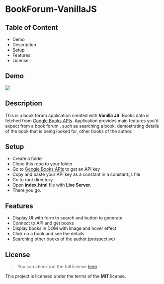 # BookForum-VanillaJS

## Table of Content
- Demo
- Description
- Setup
- Features
- License
## Demo
<img src='https://github.com/stphncrt/BookForum-VanillaJS/blob/main/public/images/BookApp1.gif' />

## Description
This is a book forum application created with **Vanilla JS**. Books data is fetched from [Google Books APIs](https://developers.google.com/books/docs/v1/using).
Application provides main features you'd expect from a book forum , such as searching a book, demostrating details of the book that is being looked for, other books of the author.

## Setup
- Create a folder 
- Clone this repo to your folder
- Go to [Google Books APIs](https://developers.google.com/books/docs/v1/using) to get an API key
- Copy and paste your API key as a constant in a constant.js file
- Go to root directory
- Open **index.html** file with **Live Server**. 
- There you go.

## Features
- Display UI with form to search and button to generate
- Connect to API and get books
- Display books in DOM with image and hover effect
- Click on a book and see the details
- Searching other books of the author.(prospective)


## License
> You can check out the full license [here](https://github.com/IgorAntun/node-chat/blob/master/LICENSE)

This project is licensed under the terms of the **MIT** license.


